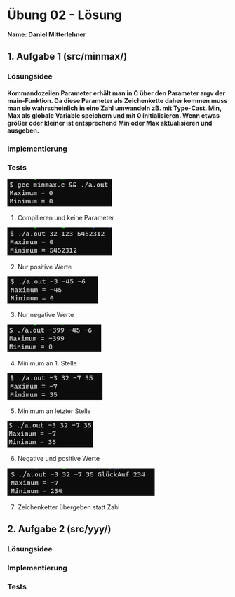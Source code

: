 # Übung 02 - Lösung

**Name: Daniel Mitterlehner**

## 1. Aufgabe 1 (src/minmax/)

### Lösungsidee
#### Kommandozeilen Parameter erhält man in C über den Parameter argv der main-Funktion. Da diese Parameter als Zeichenkette daher kommen muss man sie wahrscheinlich in eine Zahl umwandeln zB. mit Type-Cast. Min, Max als globale Variable speichern und mit 0 initialisieren. Wenn etwas größer oder kleiner ist entsprechend Min oder Max aktualisieren und ausgeben.
### Implementierung
### Tests
![](doc/minmax1.png)
1. Compilieren und keine Parameter

![](doc/minmax2.png)

2. Nur positive Werte

![](doc/minmax3.png)

3. Nur negative Werte

![](doc/minmax4.png)

4. Minimum an 1. Stelle

![](doc/minmax5.png)

5. Minimum an letzter Stelle

![](doc/minmax6.png)

6. Negative und positive Werte

![](doc/minmax7.png)

7. Zeichenketter übergeben statt Zahl

## 2. Aufgabe 2 (src/yyy/)  

### Lösungsidee
### Implementierung
### Tests
